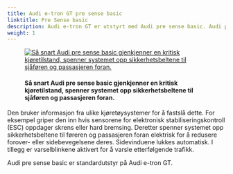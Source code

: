```yaml
---
title: Audi e-tron GT pre sense basic
linktitle: Pre Sense basic
description: Audi e-tron GT er utstyrt med Audi pre sense basic. Audi pre sense basic iverksetter forebyggende sikkerhetstiltak for passasjerer så snart den oppdager en kritisk kjøretilstand.e.
weight: 1
---
```

<!-- markdownlint-disable MD033 -->
<figure>
    <a href="https://media.electrichasgoneaudi.net/multimedia/models/e-tron/technology/drivingassistance/presensebasic/presensebasic.jpg">
        <img src="https://media.electrichasgoneaudi.net/multimedia/models/e-tron/technology/drivingassistance/presensebasic/presensebasics.jpg"
        alt="Så snart Audi pre sense basic gjenkjenner en kritisk kjøretilstand, spenner systemet opp sikkerhetsbeltene til sjåføren og passasjeren foran." title="Så snart Audi pre sense basic gjenkjenner en kritisk kjøretilstand, spenner systemet opp sikkerhetsbeltene til sjåføren og passasjeren foran.">
    </a>
    <figcaption><h4>Så snart Audi pre sense basic gjenkjenner en kritisk kjøretilstand, spenner systemet opp sikkerhetsbeltene til sjåføren og passasjeren foran.</h4></figcaption>
</figure>

  Den bruker informasjon fra ulike kjøretøysystemer for å fastslå dette. For eksempel griper den inn hvis sensorene for elektronisk stabiliseringskontroll (ESC) oppdager skrens eller hard bremsing. Deretter spenner systemet opp sikkerhetsbeltene til føreren og passasjeren foran elektrisk for å redusere forover- eller sidebevegelsene deres. Sidevinduene lukkes automatisk. I tillegg er varselblinkene aktivert for å varsle etterfølgende trafikk.

  Audi pre sense basic er standardutstyr på Audi e-tron GT.
 